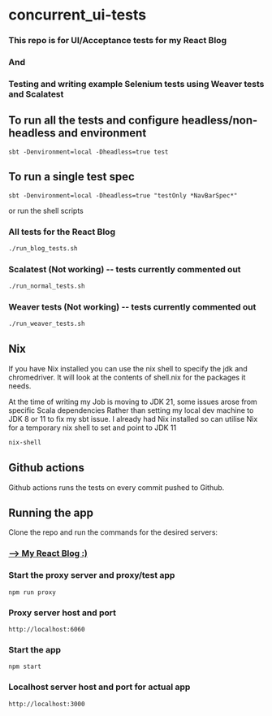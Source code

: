 # concurrent_ui-tests

### This repo is for UI/Acceptance tests for my React Blog  

### And

### Testing and writing example Selenium tests using Weaver tests and Scalatest

## To run all the tests and configure headless/non-headless and environment

```
sbt -Denvironment=local -Dheadless=true test
```

## To run a single test spec

```
sbt -Denvironment=local -Dheadless=true "testOnly *NavBarSpec*"
```

or run the shell scripts

### All tests for the React Blog
```bash
./run_blog_tests.sh
```

### Scalatest (Not working)  -- tests currently commented out
```bash
./run_normal_tests.sh
```

### Weaver tests (Not working)  -- tests currently commented out
```bash
./run_weaver_tests.sh
```

## Nix
If you have Nix installed you can use the nix shell to specify the jdk and chromedriver.
It will look at the contents of shell.nix for the packages it needs.

At the time of writing my Job is moving to JDK 21, some issues arose from specific Scala dependencies 
Rather than setting my local dev machine to JDK 8 or 11 to fix my sbt issue. 
I already had Nix installed so can utilise Nix for a temporary nix shell to set and point to JDK 11 

```bash
nix-shell
```

## Github actions 
Github actions runs the tests on every commit pushed to Github.


## Running the app

Clone the repo and run the commands for the desired servers:

### [--> My React Blog :)](https://github.com/mywyau/blog)

### Start the proxy server and proxy/test app
```
npm run proxy
```

### Proxy server host and port 

```
http://localhost:6060
```

### Start the app
```
npm start
```

### Localhost server host and port for actual app

```
http://localhost:3000
```




